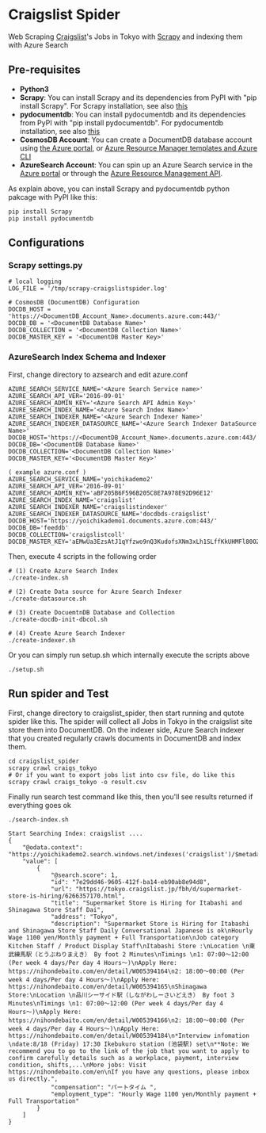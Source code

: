 # Craigslist Spider 

Web Scraping [Craigslist](https://tokyo.craigslist.jp/)'s Jobs in Tokyo with [Scrapy](https://scrapy.org/) and indexing them with Azure Search

## Pre-requisites
* **Python3**
* **Scrapy**: You can install Scrapy and its dependencies from PyPI with "pip install Scrapy". For Scrapy installation, see also [this](https://doc.scrapy.org/en/latest/intro/install.html)
* **pydocumentdb**: You can install pydocumentdb and its dependencies from PyPI with "pip install pydocumentdb". For pydocumentdb installation, see also [this](https://github.com/Azure/azure-documentdb-python)
* **CosmosDB Account**: You can create a DocumentDB database account using [the Azure portal](https://azure.microsoft.com/en-us/documentation/articles/documentdb-create-account/), or [Azure Resource Manager templates and Azure CLI](https://azure.microsoft.com/en-us/documentation/articles/documentdb-automation-resource-manager-cli/)
* **AzureSearch Account**: You can spin up an Azure Search service in the [Azure portal](https://docs.microsoft.com/en-us/azure/search/search-create-service-portal) or through the [Azure Resource Management API](https://docs.microsoft.com/en-us/rest/api/searchmanagement/). 

As explain above, you can install Scrapy and pydocumentdb python pakcage with PyPI like this:
```
pip install Scrapy
pip install pydocumentdb
```

## Configurations
### Scrapy settings.py
```
# local logging
LOG_FILE = '/tmp/scrapy-craigslistspider.log'

# CosmosDB (DocumentDB) Configuration
DOCDB_HOST = 'https://<DocumentDB_Account_Name>.documents.azure.com:443/'
DOCDB_DB = '<DocumentDB Database Name>'
DOCDB_COLLECTION = '<DocumentDB Collection Name>'
DOCDB_MASTER_KEY = '<DocumentDB Master Key>'
```

### AzureSearch Index Schema and Indexer

First, change directory to azsearch and edit azure.conf
```
AZURE_SEARCH_SERVICE_NAME='<Azure Search Service name>'
AZURE_SEARCH_API_VER='2016-09-01'
AZURE_SEARCH_ADMIN_KEY='<Azure Search API Admin Key>'
AZURE_SEARCH_INDEX_NAME='<Azure Search Index Name>'
AZURE_SEARCH_INDEXER_NAME='<Azure Search Indexer Name>'
AZURE_SEARCH_INDEXER_DATASOURCE_NAME='<Azure Search Indexer DataSource Name>'
DOCDB_HOST='https://<DocumentDB_Account_Name>.documents.azure.com:443/'
DOCDB_DB='<DocumentDB Database Name>'
DOCDB_COLLECTION='<DocumentDB Collection Name>'
DOCDB_MASTER_KEY='<DocumentDB Master Key>'

( example azure.conf )
AZURE_SEARCH_SERVICE_NAME='yoichikademo2'
AZURE_SEARCH_API_VER='2016-09-01'
AZURE_SEARCH_ADMIN_KEY='aBF205B6F596B205C8E7A978E92D96E12'
AZURE_SEARCH_INDEX_NAME='craigslist'
AZURE_SEARCH_INDEXER_NAME='craigslistindexer'
AZURE_SEARCH_INDEXER_DATASOURCE_NAME='docdbds-craigslist'
DOCDB_HOST='https://yoichikademo1.documents.azure.com:443/'
DOCDB_DB='feeddb'
DOCDB_COLLECTION='craigslistcoll'
DOCDB_MASTER_KEY='aEMwUa3EzsAtJ1qYfzwo9nQ3KudofsXNm3xLh1SLffKkUHMFl80OZRZIVu4lxdKRKxkgVAj0c2mv9BZSyMN7tdg=='
```

Then, execute 4 scripts in the following order
```
# (1) Create Azure Search Index
./create-index.sh

# (2) Create Data source for Azure Search Indexer
./create-datasource.sh

# (3) Create DocuemtnDB Database and Collection
./create-docdb-init-dbcol.sh

# (4) Create Azure Search Indexer
./create-indexer.sh
```

Or you can simply run setup.sh which internally execute the scripts above 
```
./setup.sh
```

## Run spider and Test

First, change directory to craigslist_spider, then start running and qutote spider like this. The spider will collect all Jobs in Tokyo in the craigslist site store them into DocumentDB. On the indexer side, Azure Search indexer that you created regularly crawls documents in DocumentDB and index them.  

```
cd craigslist_spider
scrapy crawl craigs_tokyo
# Or if you want to export jobs list into csv file, do like this
scrapy crawl craigs_tokyo -o result.csv
```

Finally run search test command like this, then you'll see results returned if everything goes ok
```
./search-index.sh

Start Searching Index: craigslist ....
{
    "@odata.context": "https://yoichikademo2.search.windows.net/indexes('craigslist')/$metadata#docs",
    "value": [
        {
            "@search.score": 1,
            "id": "7e29dd46-9605-412f-ba14-eb90ab8e94d8",
            "url": "https://tokyo.craigslist.jp/fbh/d/supermarket-store-is-hiring/6266357170.html",
            "title": "Supermarket Store is Hiring for Itabashi and Shinagawa Store Staff Dai",
            "address": "Tokyo",
            "description": "Supermarket Store is Hiring for Itabashi and Shinagawa Store Staff Daily Conversational Japanese is ok\nHourly Wage 1100 yen/Monthly payment + Full Transportation\nJob category Kitchen Staff / Product Display Staff\nItabashi Store :\nLocation \n東武練馬駅（とうぶねりまえき） By foot 2 Minutes\nTimings \n1: 07:00～12:00 (Per week 4 days/Per day 4 Hours〜)\nApply Here: https://nihondebaito.com/en/detail/W005394164\n2: 18:00～00:00 (Per week 4 days/Per day 4 Hours〜)\nApply Here: https://nihondebaito.com/en/detail/W005394165\nShinagawa Store:\nLocation \n品川シーサイド駅（しながわしーさいどえき） By foot 3 Minutes\nTimings \n1: 07:00～12:00 (Per week 4 days/Per day 4 Hours〜)\nApply Here: https://nihondebaito.com/en/detail/W005394166\n2: 18:00～00:00 (Per week 4 days/Per day 4 Hours〜)\nApply Here: https://nihondebaito.com/en/detail/W005394184\n*Interview infomation \ndate:8/18 (Friday) 17:30 Ikebukuro station (池袋駅) set\n**Note: We recommend you to go to the link of the job that you want to apply to confirm carefully details such as a workplace, payment, interview condition, shifts,...\nMore jobs: Visit https://nihondebaito.com/en\nIf you have any questions, please inbox us directly.",
            "compensation": "パートタイム ",
            "employment_type": "Hourly Wage 1100 yen/Monthly payment + Full Transportation"
        }
    ]
}
```
